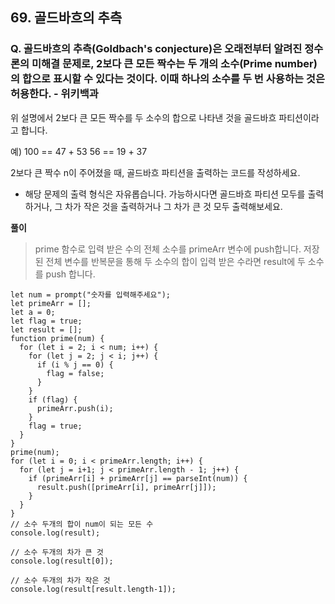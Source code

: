 ## 69. 골드바흐의 추측

### Q. 골드바흐의 추측(Goldbach's conjecture)은 오래전부터 알려진 정수론의 미해결 문제로, 2보다 큰 모든 짝수는 두 개의 소수(Prime number)의 합으로 표시할 수 있다는 것이다. 이때 하나의 소수를 두 번 사용하는 것은 허용한다. - 위키백과

위 설명에서 2보다 큰 모든 짝수를 두 소수의 합으로 나타낸 것을 골드바흐 파티션이라고 합니다.

예)
100 == 47 + 53
56 == 19 + 37

2보다 큰 짝수 n이 주어졌을 때, 골드바흐 파티션을 출력하는 코드를 작성하세요.

- 해당 문제의 출력 형식은 자유롭습니다. 가능하시다면 골드바흐 파티션 모두를 출력하거나, 그 차가 작은 것을 출력하거나 그 차가 큰 것 모두 출력해보세요.

**풀이**

> prime 함수로 입력 받은 수의 전체 소수를 primeArr 변수에 push합니다. 저장된 전체 변수를 반복문을 통해 두 소수의 합이 입력 받은 수라면 result에 두 소수를 push 합니다.

```
let num = prompt("숫자를 입력해주세요");
let primeArr = [];
let a = 0;
let flag = true;
let result = [];
function prime(num) {
  for (let i = 2; i < num; i++) {
    for (let j = 2; j < i; j++) {
      if (i % j == 0) {
        flag = false;
      }
    }
    if (flag) {
      primeArr.push(i);
    }
    flag = true;
  }
}
prime(num);
for (let i = 0; i < primeArr.length; i++) {
  for (let j = i+1; j < primeArr.length - 1; j++) {
    if (primeArr[i] + primeArr[j] == parseInt(num)) {
      result.push([primeArr[i], primeArr[j]]);
    }
  }
}
// 소수 두개의 합이 num이 되는 모든 수
console.log(result);

// 소수 두개의 차가 큰 것
console.log(result[0]);

// 소수 두개의 차가 작은 것
console.log(result[result.length-1]);
```

